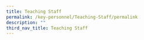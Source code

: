 ```yaml
---
title: Teaching Staff
permalink: /key-personnel/Teaching-Staff/permalink
description: ""
third_nav_title: Teaching Staff
---
```

